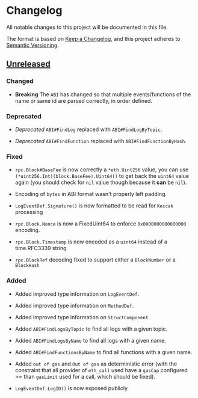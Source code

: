# Changelog

All notable changes to this project will be documented in this file.

The format is based on [Keep a Changelog](https://keepachangelog.com/en/1.0.0/), and this project adheres to [Semantic Versioning](https://semver.org/spec/v2.0.0.html).

## [Unreleased]

### Changed

- **Breaking** The `ABI` has changed so that multiple events/functions of the name or same id are parsed correctly, in order defined.

### Deprecated

- _Deprecated_ `ABI#FindLog` replaced with `ABI#FindLogByTopic`.

- _Deprecated_ `ABI#FindFunction` replaced with `ABI#FindFunctionByHash`.

### Fixed

- `rpc.Block#BaseFee` is now correctly a `*eth.Uint256` value, you can use `(*uint256.Int)(block.BaseFee).Uint64()` to get back the `uint64` value again (you should check for `nil` value though because it **can** be `nil`).

- Encoding of `bytes` in ABI format wasn't properly left padding.

- `LogEventDef.Signature()` is now formatted to be read for `Keccak` processing

- `rpc.Block.Nonce` is now a FixedUint64 to enforce `0x0000000000000000` encoding.

- `rpc.Block.Timestamp` is now encoded as a `uint64` instead of a time.RFC3339 string

- `rpc.BlockRef` decoding fixed to support either a `BlockNumber` or a `BlockHash`

### Added

- Added improved type information on `LogEventDef`.

- Added improved type information on `MethodDef`.

- Added improved type information on `StructComponent`.

- Added `ABI#FindLogsByTopic` to find all logs with a given topic.

- Added `ABI#FindLogsByName` to find all logs with a given name.

- Added `ABI#FindFunctionsByName` to find all functions with a given name.

- Added `out of gas` and `Out of gas` as deterministic error (with the constraint that all provider of `eth_call` used have a `gasCap` configured >= than `gasLimit` used for a call, which should be fixed).

- `LogEventDef.LogID()` is now exposed publicly

[unreleased]: https://github.com/streamingfast/eth-go
